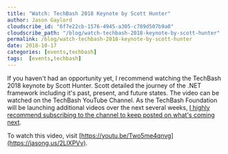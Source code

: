 ```yaml
---
title: "Watch: TechBash 2018 Keynote by Scott Hunter"
author: Jason Gaylord
cloudscribe_id: "6f7e22cb-1576-4945-a305-c789d507b9a0"
cloudscribe_path: "/blog/watch-techbash-2018-keynote-by-scott-hunter"
permalink: /blog/watch-techbash-2018-keynote-by-scott-hunter
date: 2018-10-17
categories: [events,techbash]
tags:  [events,techbash]
---
```


If you haven't had an opportunity yet, I recommend watching the TechBash 2018 keynote by Scott Hunter. Scott detailed the journey of the .NET framework including it's past, present, and future states. The video can be watched on the TechBash YouTube Channel. As the TechBash Foundation will be launching additional videos over the next several weeks, [I highly recommend subscribing to the channel to keep posted on what's coming next](https://jasong.us/tbyt).

To watch this video, visit [https://youtu.be/Two5me4qnvg](https://jasong.us/2LlXPVv).